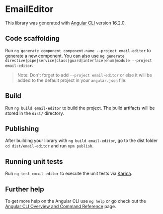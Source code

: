 # EmailEditor

This library was generated with [Angular CLI](https://github.com/angular/angular-cli) version 16.2.0.

## Code scaffolding

Run `ng generate component component-name --project email-editor` to generate a new component. You can also use `ng generate directive|pipe|service|class|guard|interface|enum|module --project email-editor`.
> Note: Don't forget to add `--project email-editor` or else it will be added to the default project in your `angular.json` file. 

## Build

Run `ng build email-editor` to build the project. The build artifacts will be stored in the `dist/` directory.

## Publishing

After building your library with `ng build email-editor`, go to the dist folder `cd dist/email-editor` and run `npm publish`.

## Running unit tests

Run `ng test email-editor` to execute the unit tests via [Karma](https://karma-runner.github.io).

## Further help

To get more help on the Angular CLI use `ng help` or go check out the [Angular CLI Overview and Command Reference](https://angular.io/cli) page.
